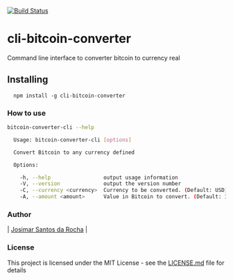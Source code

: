 [![Build Status](https://travis-ci.org/josimarrocha/cli-bitcoin-converter.svg?branch=master)](https://travis-ci.org/josimarrocha/cli-bitcoin-converter)

# cli-bitcoin-converter

Command line interface to converter bitcoin to currency real

## Installing

```
  npm install -g cli-bitcoin-converter
```

### How to use

```sh
bitcoin-converter-cli --help

  Usage: bitcoin-converter-cli [options]

  Convert Bitcoin to any currency defined

  Options:

    -h, --help                 output usage information
    -V, --version              output the version number
    -C, --currency <currency>  Currency to be converted. (Default: USD)
    -A, --amount <amount>      Value in Bitcoin to convert. (Default: 1)
```

### Author

|  [Josimar Santos da Rocha](https://github.com/josimarrocha/)   |

### License

This project is licensed under the MIT License - see the [LICENSE.md](LICENSE.md) file for details